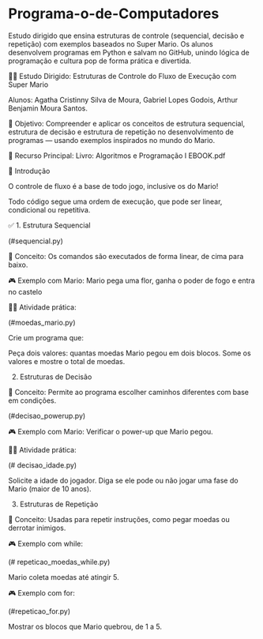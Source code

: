 # Programa-o-de-Computadores
Estudo dirigido que ensina estruturas de controle (sequencial, decisão e repetição) com exemplos baseados no Super Mario. Os alunos desenvolvem programas em Python e salvam no GitHub, unindo lógica de programação e cultura pop de forma prática e divertida.

👨‍🏫 Estudo Dirigido: Estruturas de Controle do Fluxo de Execução com Super Mario

Alunos: Agatha Cristinny Silva de Moura, Gabriel Lopes Godois, Arthur Benjamin Moura Santos.

🎯 Objetivo: Compreender e aplicar os conceitos de estrutura sequencial, estrutura de decisão e estrutura de repetição no desenvolvimento de programas — usando exemplos inspirados no mundo do Mario.

📘 Recurso Principal: Livro: Algoritmos e Programação I EBOOK.pdf

🧩 Introdução

O controle de fluxo é a base de todo jogo, inclusive os do Mario!

Todo código segue uma ordem de execução, que pode ser linear, condicional ou repetitiva.

✅ 1. Estrutura Sequencial

(#sequencial.py)

📝 Conceito: Os comandos são executados de forma linear, de cima para baixo.

🎮 Exemplo com Mario: Mario pega uma flor, ganha o poder de fogo e entra no castelo

👨‍💻 Atividade prática:

(#moedas_mario.py)

Crie um programa que:

Peça dois valores: quantas moedas Mario pegou em dois blocos.
Some os valores e mostre o total de moedas.

2. Estruturas de Decisão

📝 Conceito:
Permite ao programa escolher caminhos diferentes com base em condições.

(#decisao_powerup.py)

🎮 Exemplo com Mario:
Verificar o power-up que Mario pegou.

👨‍💻 Atividade prática:

(# decisao_idade.py)

Solicite a idade do jogador.
Diga se ele pode ou não jogar uma fase do Mario (maior de 10 anos).

3. Estruturas de Repetição
   
📝 Conceito:
Usadas para repetir instruções, como pegar moedas ou derrotar inimigos.

🎮 Exemplo com while:

(# repeticao_moedas_while.py)

Mario coleta moedas até atingir 5.

🎮 Exemplo com for:

(#repeticao_for.py)

Mostrar os blocos que Mario quebrou, de 1 a 5.

